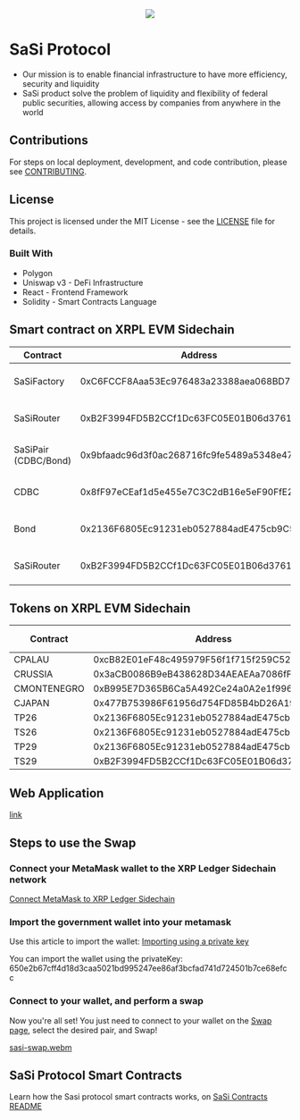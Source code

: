 <div align="center">
  <img src="https://github.com/goblockchain/sasi/assets/90073210/d4cd48f2-a825-4439-a464-946ddcb59b36" />
</div>

# SaSi Protocol 
 - Our mission is to enable financial infrastructure to have more efficiency, security and liquidity <br />
 - SaSi product solve the problem of liquidity and flexibility of federal public securities, allowing access by companies from anywhere in the world

## Contributions
For steps on local deployment, development, and code contribution, please see [CONTRIBUTING](./CONTRIBUTING.md).

## License
This project is licensed under the MIT License - see the [LICENSE](LICENSE.md) file for details.

### Built With
- Polygon 
- Uniswap v3 - DeFi Infrastructure
- React - Frontend Framework
- Solidity - Smart Contracts Language

## Smart contract on XRPL EVM Sidechain
|Contract | Address | Network|
--- | --- | ---|
|SaSiFactory|0xC6FCCF8Aaa53Ec976483a23388aea068BD7eBcAb|XRPL EVM Sidechain|
|SaSiRouter|0xB2F3994FD5B2CCf1Dc63FC05E01B06d376170F3f|XRPL EVM Sidechain|
|SaSiPair (CDBC/Bond)|0x9bfaadc96d3f0ac268716fc9fe5489a5348e47e4|XRPL EVM Sidechain|
|CDBC|0x8fF97eCEaf1d5e455e7C3C2dB16e5eF90FfE265c|XRPL EVM Sidechain|
|Bond|0x2136F6805Ec91231eb0527884adE475cb9C50c37|XRPL EVM Sidechain|
|SaSiRouter|0xB2F3994FD5B2CCf1Dc63FC05E01B06d376170F3f|XRPL EVM Sidechain|

## Tokens on XRPL EVM Sidechain
|Contract | Address | Token ID|
--- | --- | ---|
|CPALAU|0xcB82E01eF48c495979F56f1f715f259C52b7a868||
|CRUSSIA|0x3aCB0086B9eB438628D34AEAEAa7086fF0832D51||
|CMONTENEGRO|0xB995E7D365B6Ca5A492Ce24a0A2e1f9969D71162||
|CJAPAN|0x477B753986F61956d754FD85B4bD26A197A0891f||
|TP26|0x2136F6805Ec91231eb0527884adE475cb9C50c37|1|
|TS26|0x2136F6805Ec91231eb0527884adE475cb9C50c37|2|
|TP29|0x2136F6805Ec91231eb0527884adE475cb9C50c37|3|
|TS29|0xB2F3994FD5B2CCf1Dc63FC05E01B06d376170F3f|4|

## Web Application 
[link](https://sasi-home.vercel.app/)

## Steps to use the Swap 

### Connect your MetaMask wallet to the XRP Ledger Sidechain network

[Connect MetaMask to XRP Ledger Sidechain](https://opensource.ripple.com/docs/evm-sidechain/connect-metamask-to-xrpl-evm-sidechain/)

### Import the government wallet into your metamask

Use this article to import the wallet: [Importing using a private key](https://support.metamask.io/hc/en-us/articles/360015489331-How-to-import-an-account#h_01G01W07NV7Q94M7P1EBD5BYM4)

You can import the wallet using the privateKey: 650e2b67cff4d18d3caa5021bd995247ee86af3bcfad741d724501b7ce68efcc

### Connect to your wallet, and perform a swap

Now you're all set! You just need to connect to your wallet on the [Swap page](https://sasi-swap.vercel.app/), select the desired pair, and Swap!

[sasi-swap.webm](https://github.com/goblockchain/sasi/assets/94938605/4c02cc57-a779-467f-a8d5-a761b0dffe57)

## SaSi Protocol Smart Contracts

Learn how the Sasi protocol smart contracts works, on [SaSi Contracts README](https://github.com/goblockchain/sasi/blob/main/smartcontracts/README.md)
